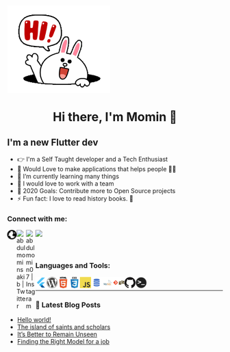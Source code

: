 <img src="assets/hi.gif" align="center">

<h1 align="center"> Hi there, I'm Momin 👋</h1>

## I'm a new Flutter dev

- 👉 I'm a Self Taught developer and a Tech Enthusiast
- 💚 Would Love to make applications that helps people 🧗‍♂️
- 🌱 I’m currently learning many things 
- 🕺 I would love to work with a team
- 🥅 2020 Goals: Contribute more to Open Source projects
- ⚡ Fun fact: I love to read history books. 🥰

### Connect with me:

<a href="https://linkedin.com/in/abdul-momin-sakib"><img src="https://img.shields.io/badge/linkedin-%230077B5.svg?&style=for-the-badge&logo=linkedin&logoColor=white"></a>
[<img align="left" alt="abdulmomin.com" width="22px" src="https://raw.githubusercontent.com/iconic/open-iconic/master/svg/globe.svg" />][website]
[<img align="left" alt="abdulmominsakib | Twitter" width="22px" src="https://cdn.jsdelivr.net/npm/simple-icons@v3/icons/twitter.svg" />][twitter]
[<img align="left" alt="abdulmomin07 | Instagram" width="22px" src="https://cdn.jsdelivr.net/npm/simple-icons@v3/icons/instagram.svg" />][instagram]


<br />

### Languages and Tools:

[<img align="left" alt="Terminal" width="26px" src="https://raw.githubusercontent.com/github/explore/80688e429a7d4ef2fca1e82350fe8e3517d3494d/topics/flutter/flutter.png" />][myWebsiteLink]

[<img align="left" alt="Terminal" width="26px" src="https://raw.githubusercontent.com/github/explore/80688e429a7d4ef2fca1e82350fe8e3517d3494d/topics/wordpress/wordpress.png" />][myWebsiteLink]

[<img align="left" alt="HTML5" width="26px" src="https://raw.githubusercontent.com/github/explore/80688e429a7d4ef2fca1e82350fe8e3517d3494d/topics/html/html.png" />][myWebsiteLink]

[<img align="left" alt="CSS3" width="26px" src="https://raw.githubusercontent.com/github/explore/80688e429a7d4ef2fca1e82350fe8e3517d3494d/topics/css/css.png" />][myWebsiteLink]

[<img align="left" alt="JavaScript" width="26px" src="https://raw.githubusercontent.com/github/explore/80688e429a7d4ef2fca1e82350fe8e3517d3494d/topics/javascript/javascript.png" />][myWebsiteLink]

[<img align="left" alt="SQL" width="26px" src="https://raw.githubusercontent.com/github/explore/80688e429a7d4ef2fca1e82350fe8e3517d3494d/topics/sql/sql.png" />][myWebsiteLink]
[<img align="left" alt="MySQL" width="26px" src="https://raw.githubusercontent.com/github/explore/80688e429a7d4ef2fca1e82350fe8e3517d3494d/topics/mysql/mysql.png" />][myWebsiteLink]

[<img align="left" alt="Git" width="26px" src="https://raw.githubusercontent.com/github/explore/80688e429a7d4ef2fca1e82350fe8e3517d3494d/topics/git/git.png" />][myWebsiteLink]
[<img align="left" alt="GitHub" width="26px" src="https://raw.githubusercontent.com/github/explore/78df643247d429f6cc873026c0622819ad797942/topics/github/github.png" />][myWebsiteLink]
[<img align="left" alt="Terminal" width="26px" src="https://raw.githubusercontent.com/github/explore/80688e429a7d4ef2fca1e82350fe8e3517d3494d/topics/terminal/terminal.png" />][myWebsiteLink]

<br>
<hr>

<h3> 📕 Latest Blog Posts </h3>

<!-- BLOG-POST-LIST:START -->
- [Hello world!](https://abdulmomin.com/2020/10/22/hello-world/)
- [The island of saints and scholars](https://abdulmomin.com/2019/01/08/the-island-of-saints-and-scholars/)
- [It’s Better to Remain Unseen](https://abdulmomin.com/2019/01/08/its-better-to-remain-unseen/)
- [Finding the Right Model for a job](https://abdulmomin.com/2019/01/08/finding-the-right-model-for-a-job/)
<!-- BLOG-POST-LIST:END -->



[website]: https://abdulmomin.com

[twitter]: https://twitter.com/abdulmominsakib

[instagram]: https://instagram.com/abdulmomin07

[linkedin]: https://linkedin.com/in/abdul-momin-sakib

[myWebsiteLink]: https://abdulmomin.com

